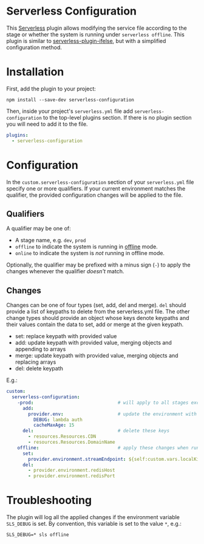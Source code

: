 # Serverless Configuration

This [Serverless](https://github.com/serverless/serverless) plugin allows
modifying the service file according to the stage or whether the system
is running under `serverless offline`. This plugin is similar to
[serverless-plugin-ifelse](https://github.com/anantab/serverless-plugin-ifelse),
but with a simplified configuration method.

# Installation

First, add the plugin to your project:

`npm install --save-dev serverless-configuration`

Then, inside your project's `serverless.yml` file add `serverless-configuration`
to the top-level plugins section.  If there is no plugin section you will need
to add it to the file.

```YAML
plugins:
  - serverless-configuration
```

# Configuration

In the `custom.serverless-configuration` section of your `serverless.yml` file
specify one or more qualifiers. If your current environment matches the qualifier,
the provided configuration changes will be applied to the file.

## Qualifiers

A qualifier may be one of:

* A stage name, e.g. `dev`, `prod`
* `offline` to indicate the system is running in [offline](https://github.com/dherault/serverless-offline) mode.
* `online` to indicate the system is _not_ running in offline mode.

Optionally, the qualifier may be prefixed with a minus sign (`-`) to apply
the changes whenever the qualifier *doesn't* match.

## Changes

Changes can be one of four types (set, add, del and merge). `del` should
provide a list of keypaths to delete from the serverless.yml file. The other
change types should provide an object whose keys denote keypaths and their
values contain the data to set, add or merge at the given keypath.

* set: replace keypath with provided value
* add: update keypath with provided value, merging objects and appending to arrays
* merge: update keypath with provided value, merging objects and replacing arrays
* del: delete keypath

E.g.:

```YAML
custom:
  serverless-configuration:
    -prod:                               # will apply to all stages except prod
      add:
        provider.env:                    # update the environment with these values
          DEBUG: lambda auth
          cacheMaxAge: 15
      del:                               # delete these keys
        - resources.Resources.CDN
        - resources.Resources.DomainName
    offline:                             # apply these changes when running 'sls offline'
      set:
        provider.environment.streamEndpoint: ${self:custom.vars.localKinesisEndpoint}
      del:
        - provider.environment.redisHost
        - provider.environment.redisPort
```

# Troubleshooting

The plugin will log all the applied changes if the environment variable
`SLS_DEBUG` is set. By convention, this variable is set to the value `*`, e.g.:

`SLS_DEBUG=* sls offline`
